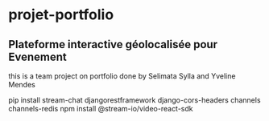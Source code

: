 # projet-portfolio

## Plateforme interactive géolocalisée pour Evenement

this is a team project on portfolio done by Selimata Sylla and Yveline Mendes

pip install stream-chat djangorestframework django-cors-headers channels channels-redis
npm install @stream-io/video-react-sdk
